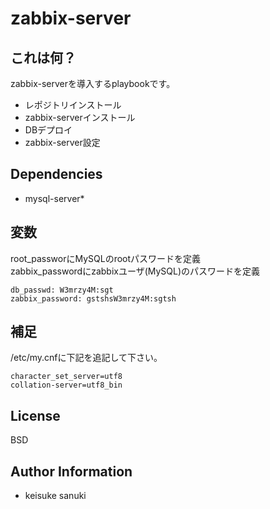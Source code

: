 zabbix-server
=========

## これは何？

zabbix-serverを導入するplaybookです。

- レポジトリインストール
- zabbix-serverインストール
- DBデプロイ
- zabbix-server設定

## Dependencies

- mysql-server*

## 変数

root_passworにMySQLのrootパスワードを定義  
zabbix_passwordにzabbixユーザ(MySQL)のパスワードを定義

```
db_passwd: W3mrzy4M:sgt
zabbix_password: gstshsW3mrzy4M:sgtsh
```

## 補足

/etc/my.cnfに下記を追記して下さい。

```
character_set_server=utf8
collation-server=utf8_bin
```

License
-------

BSD

Author Information
------------------

- keisuke sanuki 
